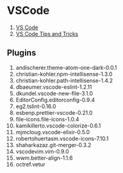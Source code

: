 # VSCode

1. [VS Code](https://code.visualstudio.com/)
1. [VS Code Tips and Tricks](https://github.com/Microsoft/vscode-tips-and-tricks)

## Plugins
1. andischerer.theme-atom-one-dark-0.0.1
1. christian-kohler.npm-intellisense-1.3.0
1. christian-kohler.path-intellisense-1.4.2
1. dbaeumer.vscode-eslint-1.2.11
1. dkundel.vscode-new-file-3.1.0
1. EditorConfig.editorconfig-0.9.4
1. eg2.tslint-0.16.0
1. esbenp.prettier-vscode-0.21.0
1. file-icons.file-icons-1.0.4
1. kamikillerto.vscode-colorize-0.6.1
1. mjmcloug.vscode-elixir-0.5.0
1. robertohuertasm.vscode-icons-7.10.1
1. shaharkazaz.git-merger-0.3.2
1. vscodevim.vim-0.9.0
1. wwm.better-align-1.1.6
1. octref.vetur
